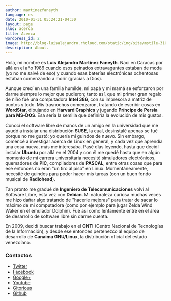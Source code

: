 ```yaml
---
author: martinezfaneyth
language: es
date: 2010-01-31 05:24:21-04:30
layout: page
slug: acerca
title: Acerca
wordpress_id: 2
image: http://blog-luisalejandro.rhcloud.com/static/img/site/mstile-310x310.png
description: About.
---
```


<span class="figure figure-40" data-figure-src="http://blog-luisalejandro.rhcloud.com/static/img/posts/2/d0f775037c4aecb096102cf8d75925f3.jpg" data-figure-href="http://blog-luisalejandro.rhcloud.com/static/img/posts/2/10f49172dcc4450195095a0efc63b285.jpg"></span>

Hola, mi nombre es **Luis Alejandro Martínez Faneyth**. Nací en Caracas por allá en el año 1986 cuando esos peinados extravagantes estaban de moda (yo no me salvé de eso) y cuando esas baterías electrónicas ochentosas estaban comenzando a morir (gracias a Dios).

Aunque crecí en una familia humilde, mi papá y mi mamá se esforzaron por darme siempre lo mejor que pudieron; tanto así, que mi primer gran regalo de niño fué una computadora **Intel 386**, con su impresora a matriz de puntos y todo. Mis trasnochos comenzaron, tratando de escribir cosas en **WordStar**, dibujando en **Harvard Graphics** y jugando **Príncipe de Persia para MS-DOS**. Esa sería la semilla que definiría la evolución de mis gustos.

<span class="figure figure-40" data-figure-src="http://blog-luisalejandro.rhcloud.com/static/img/posts/2/cc586accfede9aa0ed7a63b94823aa6b.jpg" data-figure-href="http://blog-luisalejandro.rhcloud.com/static/img/posts/2/ef5de73af84f54ccd671ea2cfbea5c9c.jpg"></span>

Conocí el software libre de manos de un amigo en la universidad que me ayudó a instalar una distribución **SUSE**, la cual, desinstalé apenas se fué porque no me gustó: yo quería mi guindos de nuevo. Sin embargo, comencé a investigar acerca de Linux en general, y cada vez que aprendía una cosa nueva, más me interesaba. Pasé días leyendo, hasta que decidí instalar **Ubuntu** por allá en el 2004 y con él me quedé hasta que en algún momento de mi carrera universitaria necesité simuladores electrónicos, quemadores de **PIC**, compiladores de **PASCAL**, entre otras cosas que para ese entonces no eran "un tiro al piso" en Linux. Momentáneamente, necesité de guindos para poder hacer mis tareas (con un buen fondo musical de **Radiohead**).

Tan pronto me gradué de **Ingeniero de Telecomunicaciones** volví al Software Libre, ésta vez con **Debian**. Mi naturaleza curiosa muchas veces me hizo dañar algo tratando de "hacerle mejoras" para tratar de sacar lo máximo de mi computadora (como por ejemplo para jugar Zelda Wind Waker en el emulador Dolphin). Fué así como lentamente entré en el área de desarrollo de software libre sin darme cuenta.

En 2009, decidí buscar trabajo en el **CNTI** (Centro Nacional de Tecnologías de la Información), y desde ese entonces pertenezco al equipo de desarrollo de **Canaima GNU/Linux**, la distribución oficial del estado venezolano.

### Contactos

* [Twitter](http://twitter.com/LuisAlejandro)
* [Facebook](http://facebook.com/martinez.faneyth)
* [Google+](http://plus.google.com/u/0/112394891396118123263)
* [Youtube](http://www.youtube.com/user/BlogHuntingBears)
* [Gitorious](http://gitorious.org/~huntingbears)
* [Github](http://github.com/LuisAlejandro)
